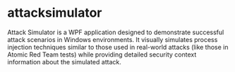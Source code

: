 # attacksimulator
Attack Simulator is a WPF application designed to demonstrate successful attack scenarios in Windows environments. It visually simulates process injection techniques similar to those used in real-world attacks (like those in Atomic Red Team tests) while providing detailed security context information about the simulated attack.
